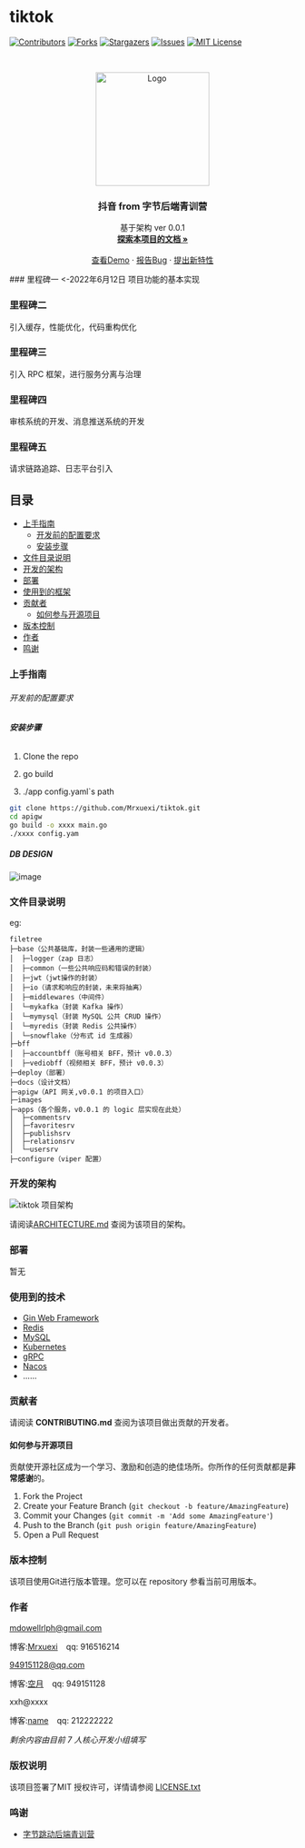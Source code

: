 

# tiktok


<!-- PROJECT SHIELDS -->

[![Contributors][contributors-shield]][contributors-url]
[![Forks][forks-shield]][forks-url]
[![Stargazers][stars-shield]][stars-url]
[![Issues][issues-shield]][issues-url]
[![MIT License][license-shield]][license-url]

<!-- PROJECT LOGO -->
<br />

<p align="center">
  <a href="https://github.com/mrxuexi/tiktok/">
    <img src="https://p3-juejin.byteimg.com/tos-cn-i-k3u1fbpfcp/a2931789a5fe4bfb9c1dfa8775c9e970~tplv-k3u1fbpfcp-zoom-in-crop-mark:1304:0:0:0.awebp?" alt="Logo" width="200" height="200">
  </a>
  <h3 align="center">抖音 from 字节后端青训营</h3>
  <p align="center">
    基于架构 ver 0.0.1
    <br />
    <a href="https://github.com/mrxuexi/tiktok"><strong>探索本项目的文档 »</strong></a>
    <br />
    <br />
    <a href="https://xzi09smrpn.feishu.cn/docx/doxcnVfEWSyncDiFXVVze0Gx0Vg">查看Demo</a>
    ·
    <a href="https://github.com/mrxuexi/tiktok/issues">报告Bug</a>
    ·
    <a href="https://github.com/mrxuexi/tiktok/issues">提出新特性</a>
  </p>
### 里程碑一    <-2022年6月12日
项目功能的基本实现

### 里程碑二
引入缓存，性能优化，代码重构优化

### 里程碑三
引入 RPC 框架，进行服务分离与治理

### 里程碑四
审核系统的开发、消息推送系统的开发

### 里程碑五
请求链路追踪、日志平台引入

## 目录

- [上手指南](#上手指南)
  - [开发前的配置要求](#开发前的配置要求)
  - [安装步骤](#安装步骤)
- [文件目录说明](#文件目录说明)
- [开发的架构](#开发的架构)
- [部署](#部署)
- [使用到的框架](#使用到的框架)
- [贡献者](#贡献者)
  - [如何参与开源项目](#如何参与开源项目)
- [版本控制](#版本控制)
- [作者](#作者)
- [鸣谢](#鸣谢)

### 上手指南



###### 开发前的配置要求


###### **安装步骤**

1. Clone the repo <p>
2. go build <p>
3. ./app config.yaml`s path

```sh
git clone https://github.com/Mrxuexi/tiktok.git
cd apigw
go build -o xxxx main.go
./xxxx config.yam
```
##### DB DESIGN
![image](https://user-images.githubusercontent.com/56754549/173394004-3cd278a6-0b75-470e-8c81-2c1a1f07642f.png)

### 文件目录说明
eg:

```shell
filetree
├─base（公共基础库，封装一些通用的逻辑）
│  ├─logger（zap 日志）
│  ├─common（一些公共响应码和错误的封装）
│  ├─jwt（jwt操作的封装）
│  ├─io（请求和响应的封装，未来将抽离）
│  ├─middlewares（中间件）
│  └─mykafka（封装 Kafka 操作）
│  └─mymysql（封装 MySQL 公共 CRUD 操作）
│  └─myredis（封装 Redis 公共操作）
│  └─snowflake（分布式 id 生成器）
├─bff
│  ├─accountbff（账号相关 BFF，预计 v0.0.3）
│  ├─vediobff（视频相关 BFF，预计 v0.0.3）
├─deploy（部署）
├─docs（设计文档）
├─apigw（API 网关,v0.0.1 的项目入口）
├─images 
├─apps（各个服务，v0.0.1 的 logic 层实现在此处）
│  ├─commentsrv
│  ├─favoritesrv
│  ├─publishsrv
│  ├─relationsrv
│  └─usersrv
├─configure（viper 配置）
```





### 开发的架构 

![tiktok 项目架构](https://user-images.githubusercontent.com/56754549/173394272-6bef5aca-fd7d-41ca-ab49-1fb3efa7dd91.png)


请阅读[ARCHITECTURE.md](https://github.com/mrxuexi/tiktok/) 查阅为该项目的架构。

### 部署

暂无

### 使用到的技术

- [Gin Web Framework](https://github.com/gin-gonic/gin)
- [Redis](https://redis.io/)
- [MySQL](https://www.mysql.com/)
- [Kubernetes](https://kubernetes.io/)
- [gRPC](https://grpc.io/)
- [Nacos](https://nacos.io)
- ......

### 贡献者

请阅读 **CONTRIBUTING.md** 查阅为该项目做出贡献的开发者。

#### 如何参与开源项目

贡献使开源社区成为一个学习、激励和创造的绝佳场所。你所作的任何贡献都是**非常感谢**的。


1. Fork the Project
2. Create your Feature Branch (`git checkout -b feature/AmazingFeature`)
3. Commit your Changes (`git commit -m 'Add some AmazingFeature'`)
4. Push to the Branch (`git push origin feature/AmazingFeature`)
5. Open a Pull Request



### 版本控制

该项目使用Git进行版本管理。您可以在 repository 参看当前可用版本。

### 作者

mdowellrlph@gmail.com

博客:[Mrxuexi](https://mrxuexi.com)  &ensp; qq: 916516214

949151128@qq.com

博客:[空月](https://konyue.site/)  &ensp; qq: 949151128

xxh@xxxx

博客:[name](https://example.com)  &ensp; qq: 212222222    

 *剩余内容由目前 7 人核心开发小组填写*

### 版权说明

该项目签署了MIT 授权许可，详情请参阅 [LICENSE.txt](https://github.com/mrxuexi/tiktok/LICENSE.txt)

### 鸣谢


- [字节跳动后端青训营](https://youthcamp.bytedance.com/)

<!-- links -->
[your-project-path]:mrxuexi/tiktok
[contributors-shield]: https://img.shields.io/github/contributors/mrxuexi/tiktok.svg?style=flat-square
[contributors-url]: https://github.com/mrxuexi/tiktok/graphs/contributors
[forks-shield]: https://img.shields.io/github/forks/mrxuexi/tiktok.svg?style=flat-square
[forks-url]: https://github.com/mrxuexi/tiktok/network/members
[stars-shield]: https://img.shields.io/github/stars/mrxuexi/tiktok.svg?style=flat-square
[stars-url]: https://github.com/mrxuexi/tiktok/stargazers
[issues-shield]: https://img.shields.io/github/issues/mrxuexi/tiktoksvg?style=flat-square
[issues-url]: https://img.shields.io/github/issues/mrxuexi/tiktok.svg
[license-shield]: https://img.shields.io/github/license/mrxuexi/tiktok.svg?style=flat-square
[license-url]: https://github.com/mrxuexi/tiktok/blob/master/LICENSE.txt
[linkedin-shield]: https://img.shields.io/badge/-LinkedIn-black.svg?style=flat-square&logo=linkedin&colorB=555
[linkedin-url]: https://linkedin.com/in/xxxx




